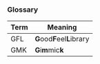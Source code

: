 ### Glossary
| Term | Meaning |
| - | - |
| GFL | **G**ood**F**eel**L**ibrary |
| GMK | **G**i**m**mic**k** |